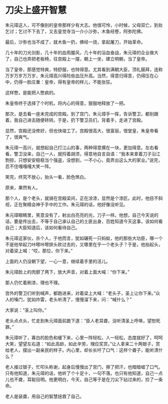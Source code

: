 # 刀尖上盛开智慧

朱元璋这人，可不像别的皇帝那样少有大志。他很可怜，小时候，父母双亡，到处乞讨；乞讨不下去了，又去皇觉寺当一介小沙弥，木鱼经卷，阿弥陀佛。 

最后，沙弥也当不成了，就木鱼一扔，佛经一烧，拿起屠刀，开始革命。 

几十年的刀光剑影，几十年的血雨腥风，几十年的浴血奋战，朱元璋的企业做大了，自己也弄把老板椅，往宫殿上一摆，朝上一坐，建立明朝，当了皇帝。 

当了皇帝，那感觉特爽，特舒服，也特得意。尤其看到满朝大臣，顶礼膜拜，连称万岁万岁万万岁，朱元璋高兴得险些血压升高。当然，得意归得意，仍得压在心中，仍得一脸庄重：皇帝，得有皇帝的样儿，不能张狂。 

这样憋，是能把人憋疯的。 

朱皇帝终于选择了个时机，将内心的得意，狠狠地释放了一把。 

那次，是去看一座未完成的宫殿。到了宫门，朱元璋手一挥，告诉警卫，都别跟着，我自己进去随便转转。于是，扔下警卫员们，背着手，走进了宫殿。 

显然，宫殿还没修好，但也快竣工了。宫殿很高大，很富丽，很堂皇，朱皇帝看了，很爽气。 

朱元璋一高兴，就想起自己打江山的事，两种得意摞在一块，更加得意。左右看看，警卫没来，自己一人，就捋着胡须，得意地自言自语：“我本来拿着刀子沿江剽掠，只想安安稳稳当个强盗，没想到，一不小心，竟弄出这么大的家业。”说完，忍不住嘎嘎嘎大笑一阵。 

笑完，终究不放心，抬头一看，脸色煞白。 

原来，果然有人。 

那个人，是个老头，就骑在宫殿梁间，正在涂漆，显然是个漆匠。此时，他目不斜视，正在聚精会神于手中的工作。朱元璋的话，他好像没听见。 

朱元璋眼睛里，笑意没有了，射出白亮亮的光，刀子一样。他想，自己今天说的话，要是传出去，不等于自己承认自己的土匪出身，百姓知道今天这事，该如何看自己；大臣知道后，该如何看待自己。 

朱元璋这家伙，杀个人，于他而言，犹如碾死一只蚂蚁，他的那些大功臣，哪一个不是他举起刀咔嚓咔嚓排头砍过去的，又哪里在乎一个老头子？于是，他抬起头，对着梁上喊：“哎，那位，你下来。” 

上面的人仍没朝下望，一心一意，继续着手里的活儿。 

朱元璋脸上的肉颤了两下，放大声音，对着上面大喊：“你下来。” 

那人仍忙着刷漆，理也不理。 

宫外的警卫们听到喊声，都跑进来，对着梁上大喊：“老头子，圣上让你下来。”众人的嗓门，犹如炸雷，老头听清了，慢慢溜下来，问：“喊什么？” 

大家说：“圣上叫你。” 

老头点点头，忙走到朱元璋面前跪下道：“臣人老耳聋，没听清圣上呼唤，望恕死罪。” 

朱元璋听了，寡白的脸色和缓下来，心里一阵轻松，人一轻松，态度就好了，呵呵大笑，望望左右道：“如此高龄，如此辛劳，理应奖赏。”让人拿来二十两银子，赏给老人，摆出一副亲民的样子。内心里，却长长吁了口气：这样个聋子，能听清什么？ 

老人接过银子，忙叩头称谢，起身后慢慢出了宫门，擦了把汗，也暗暗嘘了口气。只有他知道，朱元璋的话，他听了个十足十，一句不落。也只有他知道，自己一点儿也不聋，耳聪目明。他更明白，今天，自己等于是在刀尖下钻过来的，捡了一条命。 

老人是装聋，用自己的智慧拯救了自己。